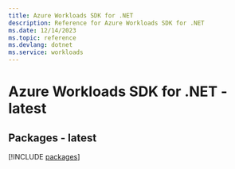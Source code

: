 ```yaml
---
title: Azure Workloads SDK for .NET
description: Reference for Azure Workloads SDK for .NET
ms.date: 12/14/2023
ms.topic: reference
ms.devlang: dotnet
ms.service: workloads
---
```

# Azure Workloads SDK for .NET - latest
## Packages - latest
[!INCLUDE [packages](workloads-index.md)]